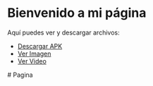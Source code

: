 <!DOCTYPE html>
<html lang="es">
<head>
    <meta charset="UTF-8">
    <meta name="viewport" content="width=device-width, initial-scale=1.0">
    <title>Mi Página</title>
</head>
<body>
    <h1>Bienvenido a mi página</h1>
    <p>Aquí puedes ver y descargar archivos:</p>
    <ul>
        <li><a href="archivo.apk" download>Descargar APK</a></li>
        <li><a href="imagen.jpg" target="_blank">Ver Imagen</a></li>
        <li><a href="video.mp4" target="_blank">Ver Video</a></li>
    </ul>
</body>
</html># Pagina
